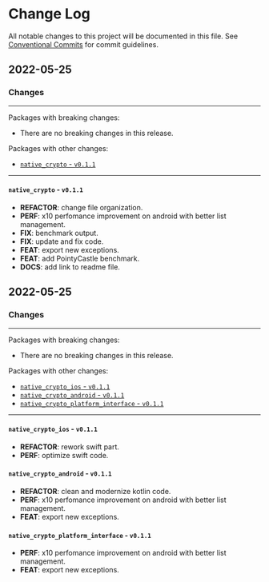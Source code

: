 # Change Log

All notable changes to this project will be documented in this file.
See [Conventional Commits](https://conventionalcommits.org) for commit guidelines.

## 2022-05-25

### Changes

---

Packages with breaking changes:

 - There are no breaking changes in this release.

Packages with other changes:

 - [`native_crypto` - `v0.1.1`](#native_crypto---v011)

---

#### `native_crypto` - `v0.1.1`

 - **REFACTOR**: change file organization.
 - **PERF**: x10 perfomance improvement on android with better list management.
 - **FIX**: benchmark output.
 - **FIX**: update and fix code.
 - **FEAT**: export new exceptions.
 - **FEAT**: add PointyCastle benchmark.
 - **DOCS**: add link to readme file.


## 2022-05-25

### Changes

---

Packages with breaking changes:

 - There are no breaking changes in this release.

Packages with other changes:

 - [`native_crypto_ios` - `v0.1.1`](#native_crypto_ios---v011)
 - [`native_crypto_android` - `v0.1.1`](#native_crypto_android---v011)
 - [`native_crypto_platform_interface` - `v0.1.1`](#native_crypto_platform_interface---v011)

---

#### `native_crypto_ios` - `v0.1.1`

 - **REFACTOR**: rework swift part.
 - **PERF**: optimize swift code.

#### `native_crypto_android` - `v0.1.1`

 - **REFACTOR**: clean and modernize kotlin code.
 - **PERF**: x10 perfomance improvement on android with better list management.
 - **FEAT**: export new exceptions.

#### `native_crypto_platform_interface` - `v0.1.1`

 - **PERF**: x10 perfomance improvement on android with better list management.
 - **FEAT**: export new exceptions.

